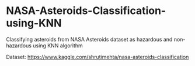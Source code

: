 # NASA-Asteroids-Classification-using-KNN
Classifying asteroids from NASA Asteroids dataset as hazardous and non-hazardous using KNN algorithm

Dataset: https://www.kaggle.com/shrutimehta/nasa-asteroids-classification
